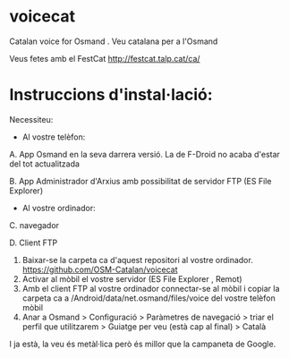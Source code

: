 # voicecat
Catalan voice for Osmand . Veu catalana per a l'Osmand

Veus fetes amb el FestCat http://festcat.talp.cat/ca/

# Instruccions d'instal·lació:

Necessiteu:

- Al vostre telèfon:

A. App Osmand en la seva darrera versió. La de F-Droid no acaba d'estar del tot actualitzada

B. App Administrador d'Arxius amb possibilitat de servidor FTP (ES File Explorer)

- Al vostre ordinador:

C. navegador

D. Client FTP

1. Baixar-se la carpeta ca d'aquest repositori al vostre ordinador. https://github.com/OSM-Catalan/voicecat
2. Activar al mòbil el vostre servidor (ES File Explorer ,  Remot)
3. Amb el client FTP al vostre ordinador connectar-se al mòbil i copiar la carpeta ca  a /Android/data/net.osmand/files/voice del vostre telèfon mòbil 
4. Anar a Osmand > Configuració > Paràmetres de navegació > triar el perfil que utilitzarem > Guiatge per veu (està cap al final) > Català

I ja està, la veu és metàl·lica però és millor que la campaneta de Google.
